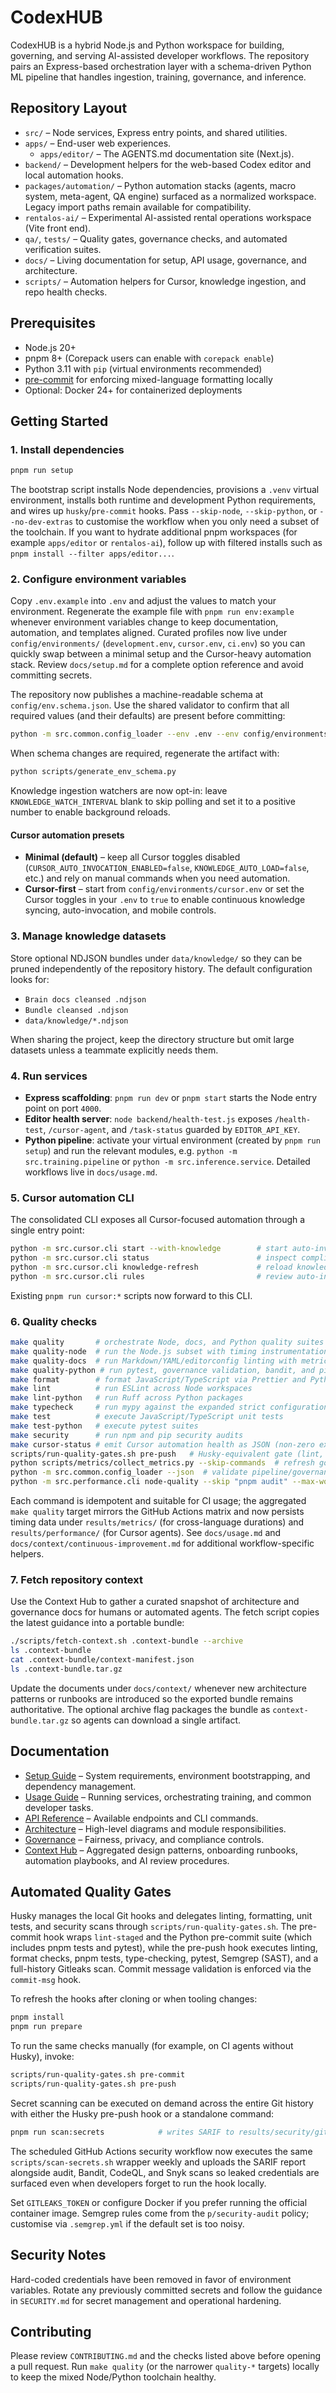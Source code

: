 # CodexHUB

CodexHUB is a hybrid Node.js and Python workspace for building, governing, and serving AI-assisted
developer workflows. The repository pairs an Express-based orchestration layer with a schema-driven
Python ML pipeline that handles ingestion, training, governance, and inference.

## Repository Layout

- `src/` – Node services, Express entry points, and shared utilities.
- `apps/` – End-user web experiences.
  - `apps/editor/` – The AGENTS.md documentation site (Next.js).
- `backend/` – Development helpers for the web-based Codex editor and local automation hooks.
- `packages/automation/` – Python automation stacks (agents, macro system, meta-agent, QA engine)
  surfaced as a normalized workspace. Legacy import paths remain available for compatibility.
- `rentalos-ai/` – Experimental AI-assisted rental operations workspace (Vite front end).
- `qa/`, `tests/` – Quality gates, governance checks, and automated verification suites.
- `docs/` – Living documentation for setup, API usage, governance, and architecture.
- `scripts/` – Automation helpers for Cursor, knowledge ingestion, and repo health checks.

## Prerequisites

- Node.js 20+
- pnpm 8+ (Corepack users can enable with `corepack enable`)
- Python 3.11 with `pip` (virtual environments recommended)
- [pre-commit](https://pre-commit.com/) for enforcing mixed-language formatting locally
- Optional: Docker 24+ for containerized deployments

## Getting Started

### 1. Install dependencies

```bash
pnpm run setup
```

The bootstrap script installs Node dependencies, provisions a `.venv` virtual environment, installs
both runtime and development Python requirements, and wires up `husky`/`pre-commit` hooks. Pass
`--skip-node`, `--skip-python`, or `--no-dev-extras` to customise the workflow when you only need a
subset of the toolchain. If you want to hydrate additional pnpm workspaces (for example
`apps/editor` or `rentalos-ai`), follow up with filtered installs such as
`pnpm install --filter apps/editor...`.

### 2. Configure environment variables

Copy `.env.example` into `.env` and adjust the values to match your environment. Regenerate the
example file with `pnpm run env:example` whenever environment variables change to keep
documentation, automation, and templates aligned. Curated profiles now live under
`config/environments/` (`development.env`, `cursor.env`, `ci.env`) so you can quickly swap between a
minimal setup and the Cursor-heavy automation stack. Review `docs/setup.md` for a complete option
reference and avoid committing secrets.

The repository now publishes a machine-readable schema at `config/env.schema.json`. Use the shared
validator to confirm that all required values (and their defaults) are present before committing:

```bash
python -m src.common.config_loader --env .env --env config/environments/ci.env --json
```

When schema changes are required, regenerate the artifact with:

```bash
python scripts/generate_env_schema.py
```

Knowledge ingestion watchers are now opt-in: leave `KNOWLEDGE_WATCH_INTERVAL` blank to skip polling
and set it to a positive number to enable background reloads.

#### Cursor automation presets

- **Minimal (default)** – keep all Cursor toggles disabled (`CURSOR_AUTO_INVOCATION_ENABLED=false`,
  `KNOWLEDGE_AUTO_LOAD=false`, etc.) and rely on manual commands when you need automation.
- **Cursor-first** – start from `config/environments/cursor.env` or set the Cursor toggles in your
  `.env` to `true` to enable continuous knowledge syncing, auto-invocation, and mobile controls.

### 3. Manage knowledge datasets

Store optional NDJSON bundles under `data/knowledge/` so they can be pruned independently of the
repository history. The default configuration looks for:

- `Brain docs cleansed .ndjson`
- `Bundle cleansed .ndjson`
- `data/knowledge/*.ndjson`

When sharing the project, keep the directory structure but omit large datasets unless a teammate
explicitly needs them.

### 4. Run services

- **Express scaffolding**: `pnpm run dev` or `pnpm start` starts the Node entry point on port `4000`.
- **Editor health server**: `node backend/health-test.js` exposes `/health-test`, `/cursor-agent`,
  and `/task-status` guarded by `EDITOR_API_KEY`.
- **Python pipeline**: activate your virtual environment (created by `pnpm run setup`) and run the relevant modules,
  e.g. `python -m src.training.pipeline` or `python -m src.inference.service`. Detailed workflows
  live in `docs/usage.md`.

### 5. Cursor automation CLI

The consolidated CLI exposes all Cursor-focused automation through a single entry point:

```bash
python -m src.cursor.cli start --with-knowledge        # start auto-invocation + knowledge sync
python -m src.cursor.cli status                        # inspect compliance and usage metrics
python -m src.cursor.cli knowledge-refresh             # reload knowledge sources once without watchers
python -m src.cursor.cli rules                         # review auto-invocation rule stats
```

Existing `pnpm run cursor:*` scripts now forward to this CLI.

### 6. Quality checks

```bash
make quality       # orchestrate Node, docs, and Python quality suites with metrics capture
make quality-node  # run the Node.js subset with timing instrumentation
make quality-docs  # run Markdown/YAML/editorconfig linting with metrics
make quality-python # run pytest, governance validation, bandit, and pip audit with metrics
make format        # format JavaScript/TypeScript via Prettier and Python via Ruff
make lint          # run ESLint across Node workspaces
make lint-python   # run Ruff across Python packages
make typecheck     # run mypy against the expanded strict configuration
make test          # execute JavaScript/TypeScript unit tests
make test-python   # execute pytest suites
make security      # run npm and pip security audits
make cursor-status # emit Cursor automation health as JSON (non-zero exit on failure)
scripts/run-quality-gates.sh pre-push   # Husky-equivalent gate (lint, format, tests, Semgrep, Gitleaks)
python scripts/metrics/collect_metrics.py --skip-commands  # refresh governance metrics snapshot
python -m src.common.config_loader --json  # validate pipeline/governance/metrics bundles
python -m src.performance.cli node-quality --skip "pnpm audit" --max-workers 2  # targeted quality run
```

Each command is idempotent and suitable for CI usage; the aggregated `make quality` target mirrors
the GitHub Actions matrix and now persists timing data under `results/metrics/` (for cross-language
durations) and `results/performance/` (for Cursor agents). See `docs/usage.md` and
`docs/context/continuous-improvement.md` for additional workflow-specific helpers.

### 7. Fetch repository context

Use the Context Hub to gather a curated snapshot of architecture and governance docs for humans or
automated agents. The fetch script copies the latest guidance into a portable bundle:

```bash
./scripts/fetch-context.sh .context-bundle --archive
ls .context-bundle
cat .context-bundle/context-manifest.json
ls .context-bundle.tar.gz
```

Update the documents under `docs/context/` whenever new architecture patterns or runbooks are
introduced so the exported bundle remains authoritative. The optional archive flag packages the
bundle as `context-bundle.tar.gz` so agents can download a single artifact.

## Documentation

- [Setup Guide](docs/setup.md) – System requirements, environment bootstrapping, and dependency
  management.
- [Usage Guide](docs/usage.md) – Running services, orchestrating training, and common developer
  tasks.
- [API Reference](docs/api.md) – Available endpoints and CLI commands.
- [Architecture](docs/architecture.md) – High-level diagrams and module responsibilities.
- [Governance](docs/GOVERNANCE.md) – Fairness, privacy, and compliance controls.
- [Context Hub](docs/context/README.md) – Aggregated design patterns, onboarding runbooks, automation playbooks, and AI review procedures.

## Automated Quality Gates

Husky manages the local Git hooks and delegates linting, formatting, unit tests, and security
scans through `scripts/run-quality-gates.sh`. The pre-commit hook wraps `lint-staged` and the Python
pre-commit suite (which includes pnpm tests and pytest), while the pre-push hook executes linting,
format checks, pnpm tests, type-checking, pytest, Semgrep (SAST), and a full-history Gitleaks scan.
Commit message validation is enforced via the `commit-msg` hook.

To refresh the hooks after cloning or when tooling changes:

```bash
pnpm install
pnpm run prepare
```

To run the same checks manually (for example, on CI agents without Husky), invoke:

```bash
scripts/run-quality-gates.sh pre-commit
scripts/run-quality-gates.sh pre-push
```

Secret scanning can be executed on demand across the entire Git history with either the Husky
pre-push hook or a standalone command:

```bash
pnpm run scan:secrets            # writes SARIF to results/security/gitleaks-report.sarif
```

The scheduled GitHub Actions security workflow now executes the same `scripts/scan-secrets.sh`
wrapper weekly and uploads the SARIF report alongside audit, Bandit, CodeQL, and Snyk scans so
leaked credentials are surfaced even when developers forget to run the hook locally.

Set `GITLEAKS_TOKEN` or configure Docker if you prefer running the official container image. Semgrep rules come from the `p/security-audit` policy; customise via `.semgrep.yml` if the default set is too noisy.

## Security Notes

Hard-coded credentials have been removed in favor of environment variables. Rotate any previously
committed secrets and follow the guidance in `SECURITY.md` for secret management and operational
hardening.

## Contributing

Please review `CONTRIBUTING.md` and the checks listed above before opening a pull request. Run
`make quality` (or the narrower `quality-*` targets) locally to keep the mixed Node/Python toolchain
healthy.

